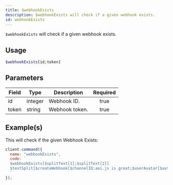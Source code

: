 ```yaml
---
title: $webhookExists
description: $webhookExists will check if a given webhook exists.
id: webhookExists
---
```


`$webhookExists` will check if a given webhook exists.

## Usage

```php
$webhookExists[id;token]
```

## Parameters

| Field | Type    | Description    | Required |
| ----- | ------- | -------------- | :------: |
| id    | integer | Webhook ID.    |   true   |
| token | string  | Webhook token. |   true   |

## Example(s)

This will check if the given Webhook Exists:

```javascript
client.command({
  name: "webhookExists",
  code: `
  $webhookExists[$splitText[1];$splitText[2]]
  $textSplit[$createWebhook[$channelID;aoi.js is great;$userAvatar[$authorID];Just testing.;, ];, ]
  `
});
```
